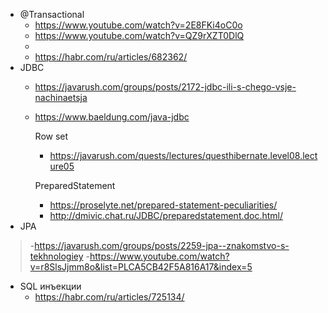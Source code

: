 * @Transactional
  - <https://www.youtube.com/watch?v=2E8FKi4oC0o>
  - <https://www.youtube.com/watch?v=QZ9rXZT0DlQ>
  - 
  - <https://habr.com/ru/articles/682362/>
* JDBC
  - <https://javarush.com/groups/posts/2172-jdbc-ili-s-chego-vsje-nachinaetsja>
  - <https://www.baeldung.com/java-jdbc>
  
    Row set
    - <https://javarush.com/quests/lectures/questhibernate.level08.lecture05>
    
    PreparedStatement
    - <https://proselyte.net/prepared-statement-peculiarities/>
    - <http://dmivic.chat.ru/JDBC/preparedstatement.doc.html/>
*  JPA
> -<https://javarush.com/groups/posts/2259-jpa--znakomstvo-s-tekhnologiey>
> -<https://www.youtube.com/watch?v=r8SlsJjmm8o&list=PLCA5CB42F5A816A17&index=5>

* SQL инъекции
  - <https://habr.com/ru/articles/725134/>